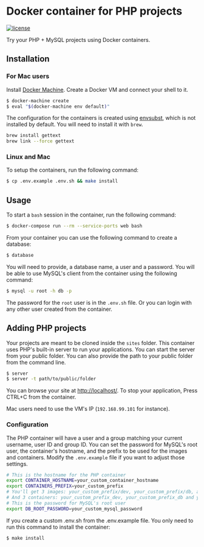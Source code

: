 # Docker container for PHP projects

[![license](https://img.shields.io/github/license/mashape/apistatus.svg?maxAge=2592000)]()

Try your PHP + MySQL projects using Docker containers.

## Installation

### For Mac users

Install [Docker Machine][2]. Create a Docker VM and connect your shell to it.

```bash
$ docker-machine create
$ eval "$(docker-machine env default)"
```

The configuration for the containers is created using [envsubst][3], which is not
installed by default. You will need to install it with `brew`.

```bash
brew install gettext
brew link --force gettext
```

### Linux and Mac

To setup the containers, run the following command:

```bash
$ cp .env.example .env.sh && make install
```

## Usage

To start a `bash` session in the container, run the following command:

```bash
$ docker-compose run --rm --service-ports web bash
```

From your container you can use the following command to create a database:

```bash
$ database
```

You will need to provide, a database name, a user and a password. You will be
able to use MySQL's client from the container using the following command:

```bash
$ mysql -u root -h db -p
```

The password for the `root` user is in the `.env.sh` file. Or you can login with
any other user created from the container.

## Adding PHP projects

Your projects are meant to be cloned inside the `sites` folder. This container
uses PHP's built-in server to run your applications. You can start the server
from your public folder. You can also provide the path to your public folder
from the command line.

```bash
$ server
$ server -t path/to/public/folder
```

You can browse your site at [http://localhost/][1]. To stop your application,
Press CTRL+C from the container.

Mac users need to use the VM's IP (`192.168.99.101` for instance).

### Configuration

The PHP container will have a user and a group matching your current username,
user ID and group ID. You can set the password for MySQL's root user, the
container's hostname, and the prefix to be used for the images and containers.
Modify the `.env.example` file if you want to adjust those settings.

```bash
# This is the hostname for the PHP container
export CONTAINER_HOSTNAME=your_custom_container_hostname
export CONTAINERS_PREFIX=your_custom_prefix
# You'll get 3 images: your_custom_prefix/dev, your_custom_prefix/db, and your_custom_prefix/data
# And 3 containers: your_custom_prefix_dev, your_custom_prefix_db and your_custom_prefix_data
# This is the password for MySQL's root user
export DB_ROOT_PASSWORD=your_custom_mysql_password
```

If you create a custom .env.sh from the .env.example file. You only need to run
this command to install the container:

```bash
$ make install
```

[1]: http://localhost/
[2]: https://docs.docker.com/engine/installation/mac/
[3]: https://www.gnu.org/software/gettext/manual/html_node/envsubst-Invocation.html

